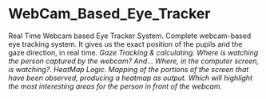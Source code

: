 # WebCam_Based_Eye_Tracker
Real Time Webcam based Eye Tracker System.
Complete webcam-based eye tracking system. It gives us the exact position of the pupils and the gaze direction, in real time.
<i> Gaze Tracking & calculating. 
<ii> Where is watching the person captured by the webcam? And... Where, in the computer screen, is watching?.
<iii> HeatMap Logic.
<iv> Mapping of the portions of the screen that have been observed, producing a heatmap as output.
<v> Which will highlight the most interesting areas for the person in front of the webcam.
